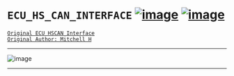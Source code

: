 # `ECU_HS_CAN_INTERFACE`   [![image](https://img.shields.io/badge/[0x2E1]Ford-Forums-blue)](https://www.fordforums.com.au/showthread.php?t=11430769&page=1)  [![image](https://img.shields.io/badge/%23-Arduino-lightgrey)](https://arduino.cc/) 

[`Original ECU HSCAN Interface`](https://github.com/jakka351/FG-Falcon/blob/master/resources/software/arduino/ECU_HS_CAN_Interface.ino)   
[`Original Author: Mitchell H`](https://www.fordforums.com.au/member.php?u=2315299)    
***

![image](https://github.com/jakka351/ECU_HS_CAN_INTERFACE/assets/57064943/523446c5-5c71-45b4-9ce7-ada76427206c)

***
